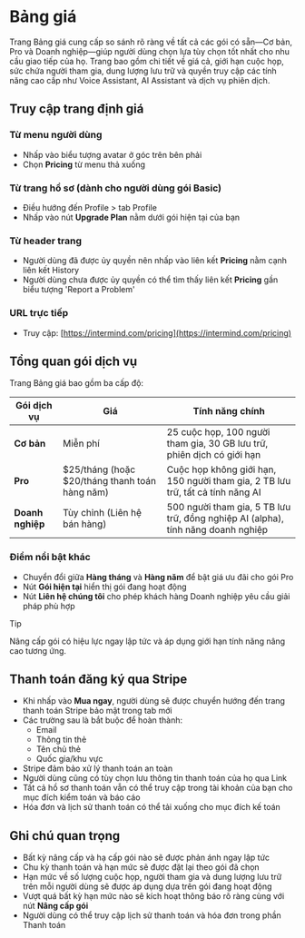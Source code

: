 # Bảng giá

Trang Bảng giá cung cấp so sánh rõ ràng về tất cả các gói có sẵn—Cơ bản, Pro và Doanh nghiệp—giúp người dùng chọn lựa tùy chọn tốt nhất cho nhu cầu giao tiếp của họ. Trang bao gồm chi tiết về giá cả, giới hạn cuộc họp, sức chứa người tham gia, dung lượng lưu trữ và quyền truy cập các tính năng cao cấp như Voice Assistant, AI Assistant và dịch vụ phiên dịch.

## Truy cập trang định giá

### Từ menu người dùng

- Nhấp vào biểu tượng avatar ở góc trên bên phải
- Chọn **Pricing** từ menu thả xuống

### Từ trang hồ sơ (dành cho người dùng gói Basic)

- Điều hướng đến Profile > tab Profile
- Nhấp vào nút **Upgrade Plan** nằm dưới gói hiện tại của bạn

### Từ header trang

- Người dùng đã được ủy quyền nên nhấp vào liên kết **Pricing** nằm cạnh liên kết History
- Người dùng chưa được ủy quyền có thể tìm thấy liên kết **Pricing** gần biểu tượng 'Report a Problem'

### URL trực tiếp

- Truy cập: [https://intermind.com/pricing](https://intermind.com/pricing)

## Tổng quan gói dịch vụ

Trang Bảng giá bao gồm ba cấp độ:

| Gói dịch vụ  | Giá                                      | Tính năng chính                                                           |
| ------------ | ---------------------------------------- | ------------------------------------------------------------------------- |
| **Cơ bản**   | Miễn phí                                 | 25 cuộc họp, 100 người tham gia, 30 GB lưu trữ, phiên dịch có giới hạn   |
| **Pro**      | $25/tháng (hoặc $20/tháng thanh toán hàng năm) | Cuộc họp không giới hạn, 150 người tham gia, 2 TB lưu trữ, tất cả tính năng AI |
| **Doanh nghiệp** | Tùy chỉnh (Liên hệ bán hàng)        | 500 người tham gia, 5 TB lưu trữ, đồng nghiệp AI (alpha), tính năng doanh nghiệp |

### Điểm nổi bật khác

- Chuyển đổi giữa **Hàng tháng** và **Hàng năm** để bật giá ưu đãi cho gói Pro
- Nút **Gói hiện tại** hiển thị gói đang hoạt động
- Nút **Liên hệ chúng tôi** cho phép khách hàng Doanh nghiệp yêu cầu giải pháp phù hợp

> [!TIP]
> Nâng cấp gói có hiệu lực ngay lập tức và áp dụng giới hạn tính năng nâng cao tương ứng.

## Thanh toán đăng ký qua Stripe

- Khi nhấp vào **Mua ngay**, người dùng sẽ được chuyển hướng đến trang thanh toán Stripe bảo mật trong tab mới
- Các trường sau là bắt buộc để hoàn thành:
  - Email
  - Thông tin thẻ
  - Tên chủ thẻ
  - Quốc gia/khu vực
- Stripe đảm bảo xử lý thanh toán an toàn
- Người dùng cũng có tùy chọn lưu thông tin thanh toán của họ qua Link
- Tất cả hồ sơ thanh toán vẫn có thể truy cập trong tài khoản của bạn cho mục đích kiểm toán và báo cáo
- Hóa đơn và lịch sử thanh toán có thể tải xuống cho mục đích kế toán

## Ghi chú quan trọng

- Bất kỳ nâng cấp và hạ cấp gói nào sẽ được phản ánh ngay lập tức
- Chu kỳ thanh toán và hạn mức sẽ được đặt lại theo gói đã chọn
- Hạn mức về số lượng cuộc họp, người tham gia và dung lượng lưu trữ trên mỗi người dùng sẽ được áp dụng dựa trên gói đang hoạt động
- Vượt quá bất kỳ hạn mức nào sẽ kích hoạt thông báo rõ ràng cùng với nút **Nâng cấp gói**
- Người dùng có thể truy cập lịch sử thanh toán và hóa đơn trong phần Thanh toán